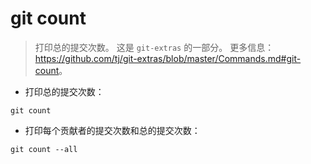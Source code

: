 # git count

> 打印总的提交次数。
> 这是 `git-extras` 的一部分。
> 更多信息：<https://github.com/tj/git-extras/blob/master/Commands.md#git-count>。

- 打印总的提交次数：

`git count`

- 打印每个贡献者的提交次数和总的提交次数：

`git count --all`